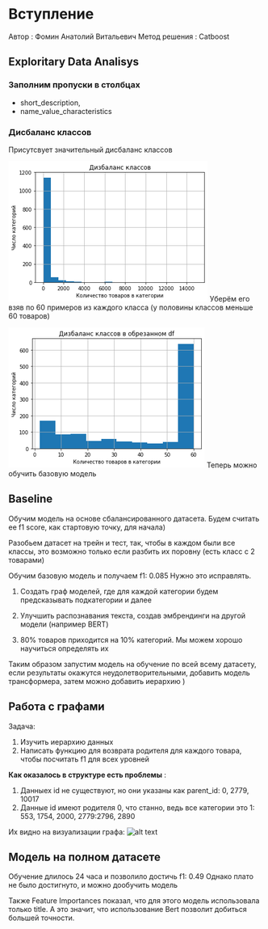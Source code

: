 # Вступление
Автор : Фомин Анатолий Витальевич
Метод решения : Catboost

## Exploritary Data Analisys

### Заполним пропуски в столбцах 
* short_description, 
* name_value_characteristics  
### Дисбаланс классов
Присутсвует значительный дисбаланс классов


![alt text](Class_disb.png "Title")
Уберём его взяв по 60 примеров из каждого класса (у половины классов меньше 60 товаров)


![alt text](Class_balance.png "Title")
Теперь можно обучить базовую модель

## Baseline

Обучим модель на основе сбалансированного датасета.
Будем считать ее f1 score, как стартовую точку, для начала)

Разобьем датасет на трейн и тест, так, чтобы в каждом были все классы, 
это возможно только если разбить их поровну (есть класс с 2 товарами)

Обучим базовую модель и получаем f1: 0.085 
Нужно это исправлять.


 1) Создать граф моделей, где для каждой категории будем предсказывать подкатегории и далее

 2) Улучшить распознавания текста, создав эмбрендинги на другой модели (например BERT)
 
 3) 80% товаров приходится на 10% категорий. Мы можем хорошо научиться определять их
 
 Таким образом запустим модель на обучение по всей всему датасету, если результаты окажутся неудолетворительными, добавить модель трансформера, затем можно добавить иерархию )
 
 ## Работа с графами
Задача: 
1) Изучить иерархию данных
2) Написать функцию для возврата родителя для каждого товара, чтобы посчитать f1 для всех уровней


**Как оказалось в структуре есть проблемы** :
1) Данныех id не существуют, но они указаны как parent_id: 0, 2779, 10017   
2) Данные id имеют родителя 0, что станно, ведь все категории это 1: 553, 1754, 2000, 2779:2796, 2890  

Их видно на визуализации графа:
![alt text](Graph_image.png "Title")

## Модель на полном датасете
Обучение длилось 24 часа и позволило достичь f1: 0.49
Однако плато не было достигнуто, и можно дообучить модель

Также Feature Importances показал, что для этого модель использовала только title. А это значит, что использование Bert позволит добиться большей точности.



